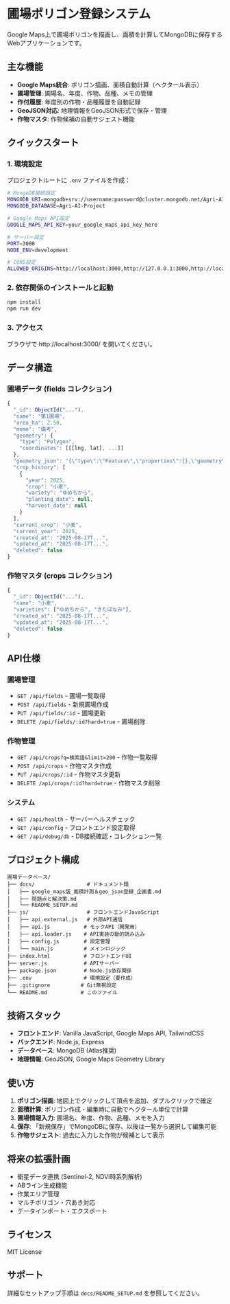 # 圃場ポリゴン登録システム

Google Maps上で圃場ポリゴンを描画し、面積を計算してMongoDBに保存するWebアプリケーションです。

## 主な機能

- **Google Maps統合**: ポリゴン描画、面積自動計算（ヘクタール表示）
- **圃場管理**: 圃場名、年度、作物、品種、メモの管理
- **作付履歴**: 年度別の作物・品種履歴を自動記録
- **GeoJSON対応**: 地理情報をGeoJSON形式で保存・管理
- **作物マスタ**: 作物候補の自動サジェスト機能

## クイックスタート

### 1. 環境設定

プロジェクトルートに `.env` ファイルを作成：

```bash
# MongoDB接続設定
MONGODB_URI=mongodb+srv://username:password@cluster.mongodb.net/Agri-AI-Project?retryWrites=true&w=majority
MONGODB_DATABASE=Agri-AI-Project

# Google Maps API設定
GOOGLE_MAPS_API_KEY=your_google_maps_api_key_here

# サーバー設定
PORT=3000
NODE_ENV=development

# CORS設定
ALLOWED_ORIGINS=http://localhost:3000,http://127.0.0.1:3000,http://localhost:8080
```

### 2. 依存関係のインストールと起動

```bash
npm install
npm run dev
```

### 3. アクセス

ブラウザで http://localhost:3000/ を開いてください。

## データ構造

### 圃場データ (fields コレクション)

```javascript
{
  "_id": ObjectId("..."),
  "name": "第1圃場",
  "area_ha": 2.50,
  "memo": "備考",
  "geometry": {
    "type": "Polygon",
    "coordinates": [[[lng, lat], ...]]
  },
  "geometry_json": "{\"type\":\"Feature\",\"properties\":{},\"geometry\":{...}}",
  "crop_history": [
    {
      "year": 2025,
      "crop": "小麦",
      "variety": "ゆめちから",
      "planting_date": null,
      "harvest_date": null
    }
  ],
  "current_crop": "小麦",
  "current_year": 2025,
  "created_at": "2025-08-17T...",
  "updated_at": "2025-08-17T...",
  "deleted": false
}
```

### 作物マスタ (crops コレクション)

```javascript
{
  "_id": ObjectId("..."),
  "name": "小麦",
  "varieties": ["ゆめちから", "きたほなみ"],
  "created_at": "2025-08-17T...",
  "updated_at": "2025-08-17T...",
  "deleted": false
}
```

## API仕様

### 圃場管理
- `GET /api/fields` - 圃場一覧取得
- `POST /api/fields` - 新規圃場作成
- `PUT /api/fields/:id` - 圃場更新
- `DELETE /api/fields/:id?hard=true` - 圃場削除

### 作物管理
- `GET /api/crops?q=検索語&limit=200` - 作物一覧取得
- `POST /api/crops` - 作物マスタ作成
- `PUT /api/crops/:id` - 作物マスタ更新
- `DELETE /api/crops/:id?hard=true` - 作物マスタ削除

### システム
- `GET /api/health` - サーバーヘルスチェック
- `GET /api/config` - フロントエンド設定取得
- `GET /api/debug/db` - DB接続確認・コレクション一覧

## プロジェクト構成

```
圃場データベース/
├── docs/                 # ドキュメント類
│   ├── google_maps版_面積計測＆geo_json登録_企画書.md
│   ├── 問題点と解決策.md
│   └── README_SETUP.md
├── js/                   # フロントエンドJavaScript
│   ├── api.external.js   # 外部API通信
│   ├── api.js           # モックAPI（開発用）
│   ├── api.loader.js    # API実装の動的読み込み
│   ├── config.js        # 設定管理
│   └── main.js          # メインロジック
├── index.html           # フロントエンドUI
├── server.js            # APIサーバー
├── package.json         # Node.js依存関係
├── .env                 # 環境設定（要作成）
├── .gitignore          # Git無視設定
└── README.md           # このファイル
```

## 技術スタック

- **フロントエンド**: Vanilla JavaScript, Google Maps API, TailwindCSS
- **バックエンド**: Node.js, Express
- **データベース**: MongoDB (Atlas推奨)
- **地理情報**: GeoJSON, Google Maps Geometry Library

## 使い方

1. **ポリゴン描画**: 地図上でクリックして頂点を追加、ダブルクリックで確定
2. **面積計算**: ポリゴン作成・編集時に自動でヘクタール単位で計算
3. **圃場情報入力**: 圃場名、年度、作物、品種、メモを入力
4. **保存**: 「新規保存」でMongoDBに保存、以後は一覧から選択して編集可能
5. **作物サジェスト**: 過去に入力した作物が候補として表示

## 将来の拡張計画

- 衛星データ連携 (Sentinel-2, NDVI時系列解析)
- ABライン生成機能
- 作業エリア管理
- マルチポリゴン・穴あき対応
- データインポート・エクスポート

## ライセンス

MIT License

## サポート

詳細なセットアップ手順は `docs/README_SETUP.md` を参照してください。